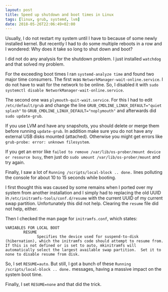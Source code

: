 ```yaml
---
layout: post
title: Speed up shutdown and boot times in Linux
tags: [linux, grub, systemd, lvm]
date: 2018-05-26T22:06:49+02:00
---
```


Usually, I do not restart my system until I have to because of some newly installed kernel. But recently I had to do some multiple reboots in a row and I wondered: Why does it take so long to shut down and boot?

I did not do any analysis for the shutdown problem. I just installed `watchdog` and that solved my problem.

For the exceeding boot times I ran `systemd-analyze time` and found two major time consumers. The first was `NetworkManager-wait-online.service`. I do not have to wait for the network to be online. So, I disabled it with `sudo systemctl disable NetworkManager-wait-online.service`.

The second one was `plymouth-quit-wait.service`. For this I had to edit `/etc/default/grub` and change the line `GRUB_CMDLINE_LINUX_DEFAULT="quiet splash"` to `GRUB_CMDLINE_LINUX_DEFAULT="noplymouth"` and afterwards did `sudo update-grub`.

If you use LVM and have any snapshots, you should delete or merge them before running `update-grub`. In addition make sure you do not have any external USB disks mounted (attached). Otherwise you might get errors like `grub-probe: error: unknown filesystem`.

If you get an error like `failed to remove /var/lib/os-prober/mount device or resource busy`, then just do `sudo umount /var/lib/os-prober/mount` and try again.

Finally, I saw a lot of `Running /scripts/local-block .. done.` lines polluting the console for about 10 to 15 seconds while booting. 

I first thought this was caused by some remains when I ported over my system from another installation and I simply had to replacing the old UUID in `/etc/initramfs-tools/conf.d/resume` with the current UUID of my current swap partition. Unfortunately this did not help. Clearing the `resume` file did not help, either.

Then I checked the man page for `initramfs.conf`, which states:

    VARIABLES FOR LOCAL BOOT
            RESUME
                  Specifies the device used for suspend-to-disk (hibernation), which the initramfs code should attempt to resume from.  If this is not defined or is set to auto, mkinitramfs will automatically select the largest available swap partition.  Set it to none to disable resume from disk.

So, I set `RESUME=auto`. But still, I got a bunch of these `Running /scripts/local-block .. done.` messages, having a massive impact on the system boot time. 

Finally, I set `RESUME=none` and that did the trick.
